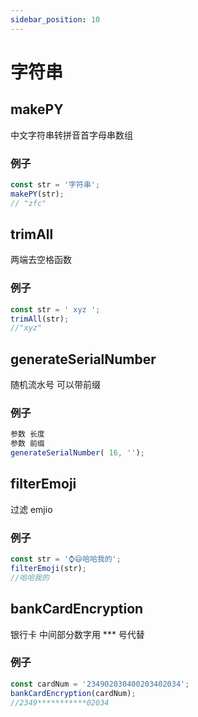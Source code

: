 ```yaml
---
sidebar_position: 10
---
```


# 字符串

## makePY

中文字符串转拼音首字母串数组

### 例子

```jsx "
const str = '字符串';
makePY(str);
// "zfc"
```

## trimAll

两端去空格函数

### 例子

```jsx "
const str = ' xyz ';
trimAll(str);
//"xyz"
```

## generateSerialNumber

随机流水号 可以带前缀

### 例子

```jsx "
参数 长度
参数 前缀
generateSerialNumber( 16, '');

```

## filterEmoji

过滤 emjio

### 例子

```jsx "
const str = '⌚️😄哈哈我的';
filterEmoji(str);
//哈哈我的
```

## bankCardEncryption

银行卡 中间部分数字用 \*\*\* 号代替

### 例子

```jsx "
const cardNum = '234902030400203402034';
bankCardEncryption(cardNum);
//2349***********02034
```
